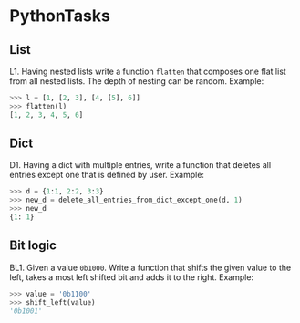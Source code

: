 # PythonTasks

## List

L1. Having nested lists write a function `flatten` that composes one flat list from all nested lists. 
The depth of nesting can be random. Example:
```python
>>> l = [1, [2, 3], [4, [5], 6]]
>>> flatten(l)
[1, 2, 3, 4, 5, 6]
```

## Dict

D1. Having a dict with multiple entries, write a function that deletes all entries except one that is defined by user. Example:
```python
>>> d = {1:1, 2:2, 3:3}
>>> new_d = delete_all_entries_from_dict_except_one(d, 1)
>>> new_d
{1: 1}
```

## Bit logic

BL1. Given a value `0b1000`. Write a function that shifts the given value to the left, takes a most left shifted bit and adds it to the right. Example:
```python
>>> value = '0b1100'
>>> shift_left(value)
'0b1001'
```
